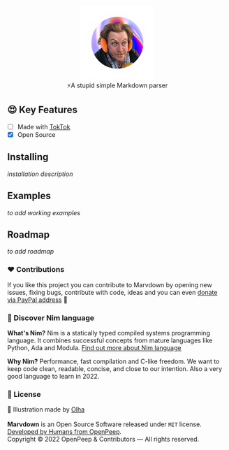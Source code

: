 <p align="center">
    <img src="https://raw.githubusercontent.com/openpeep/marvdown/main/.github/logo.png" width="170px"><br>
    ⚡️A stupid simple Markdown parser
</p>

## 😍 Key Features
- [ ] Made with [TokTok](https://github.com/openpeep/toktok)
- [x] Open Source

## Installing
_installation description_

## Examples
_to add working examples_

## Roadmap
_to add roadmap_

### ❤ Contributions
If you like this project you can contribute to Marvdown by opening new issues, fixing bugs, contribute with code, ideas and you can even [donate via PayPal address](https://www.paypal.com/donate/?hosted_button_id=RJK3ZTDWPL55C) 🥰

### 👑 Discover Nim language
<strong>What's Nim?</strong> Nim is a statically typed compiled systems programming language. It combines successful concepts from mature languages like Python, Ada and Modula. [Find out more about Nim language](https://nim-lang.org/)

<strong>Why Nim?</strong> Performance, fast compilation and C-like freedom. We want to keep code clean, readable, concise, and close to our intention. Also a very good language to learn in 2022.

### 🎩 License
💙 Illustration made by [Olha](https://www.deviantart.com/jo316)<br><br>
**Marvdown** is an Open Source Software released under `MIT` license. [Developed by Humans from OpenPeep](https://github.com/openpeep).<br>
Copyright &copy; 2022 OpenPeep & Contributors &mdash; All rights reserved.
